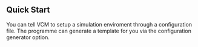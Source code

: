 ## Quick Start ##

You can tell VCM to setup a simulation enviroment through a configuration file. The programme can generate a template for you via the configuration generator option.
